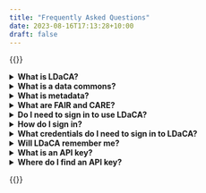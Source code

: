 ```yaml
---
title: "Frequently Asked Questions"
date: 2023-08-16T17:13:28+10:00
draft: false
---
```


{{<raw>}}

<details>
  <summary>
    <b>What is LDaCA?</b>
    </summary>
  <p>
    The Language Data Commons of Australia is research infrastructure which aims to bring people, both academic and non-academic users, and data together.The data is nationally significant collections which represent language use in Australia, now and in our history. (See also ‘<a href="#what-is-a-data-commons">What is a data commons</a>?')
  </p>
</details>

<details>
    <summary>
        <b>What is a data commons?</b>
    </summary>
    <p>
    A data commons is cloud-based infrastructure coupled with governance strategies and principles that allow a community to use, share, manage and analyse its data.
    <br>
    LDaCA is a language data commons serving researchers and community groups that are interested in language data.
    </p>

</details>

<details>
    <summary>
        <b>What is metadata?</b>
    </summary>
    <p>
        Metadata is the information that defines and describes data.
        It is often referred to as data about data or information about data because it provides data users with information about the purpose, processes, and methods involved in the data collection. (Source: Australian Bureau of Statistics > <a href="https://www.abs.gov.au/statistics/understanding-statistics/statistical-terms-and-concepts/metadata">
    Metadata</a>).
    </p>
</details>

<details>
    <summary>
        <b>What are FAIR and CARE?</b>
    </summary>
    <p>
        These are two complementary sets of principles for data management and stewardship.
    </p>
    <p>
        According to the FAIR principles, data should be:
    </p>
    <ul>
        <li>Findable</li>
        <li>Accessible</li>
        <li>Interoperable</li>
        <li>Reuseable</li>
    </ul>
    <p>
        According to the CARE principles, developed by the Global Indigenous Data Alliance, our use of data should be guided by considering:
    </p>
    <ul>
        <li>Collective Benefit</li>
        <li>Authoruty to Control</li>
        <li>Responsibility</li>
        <li>Ethics</li>
    </ul>
    <p>
        The CARE principles were developed in relation to Indigenous data, but we believe that researchers should adopt this approach in all cases where the people who participate in our research can be seen to have some moral rights in the information they have contributed.
    </p>
    <p>
        While the FAIR principles are about making it easier to share and reuse data, the CARE principles ensure that data is used ethically.
    </p>
    <p>
         We have more information about these principles on our <a href="https://www.ldaca.edu.au/background/principles/">website</a> and in our <a href="https://www.ldaca.edu.au/posts/fair-and-care/">blog</a>.
    </p>
</details>
<details>
    <summary>
        <b>Do I need to sign in to use LDaCA?</b>
    </summary>
    <p>
    It depends what you want to do. Some resources are available without signing in, but others are only accessible after signing in.
    </p><p>
    What is available without signing in:
    <ul>
    <li>Ability to view or download metadata (see FAQ “What is metadata?”) for all collections</li>
    <li>Ability to view and/or use data licensed under CC BY 4.0 or equivalent</li>
</ul>
<p>
What is available when signed in:
</p>
<ul>
<li>Data available if you agree to specific terms (click-through licence)</li>
<li>Ability to apply for licences to access data that require approval from data stewards</li>
<li>Access to a unique API key (see FAQ “What is an API?”)</li>
<li>A list of licences you have been granted</li>
</ul>
</details>

<details>
    <summary>
        <b>How do I sign in?</b>
    </summary>
    <p>
    Click on the Login button at the upper right corner corner. You will be directed to identify yourself using CILogon (see FAQ ‘What credentials do I need to sign in to LDaCA?’) and when that process is complete, you will be signed in to LDaCA.
    </p>
</details>

<details>
    <summary>
        <b>What credentials do I need to sign in to LDaCA?</b>
    </summary>
    <p>
    LDaCA uses an authentication service called <a href="https://cilogon.org/" target = "_blank">CILogon</a> which allows you to sign in with credentials from an Australian university or research institution (via the Australian Access Federation). But you can still sign in to LDaCA without AAF credentials; CILogon recognises credentials from:
    </p>
    <ul>
        <li>a range of international institutions</li>
        <li>your <a href="https://orcid.org/" target = "_blank">ORCID</a></li>
        <li>a Google, Microsoft or Github account.</li>
    </ul>
    </p>
</details>

<details>
    <summary>
        <b>Will LDaCA remember me?</b>
    </summary>
    <p>
    After you have signed in to LDaCA for the first time, and then later return and sign in again, some information about you will be available:
    </p>
    <ul>
    <li>The last API key which you generated will still be available (see FAQ “What is an API?”).</li>
    <li>You can view a list of licenses which have been granted to you.</li>
    </ul>
    <p>
    LDaCA does not save previous searches you may have carried out. See FAQ: "How do I save a search?".
    </p>
</details>

<details>
    <summary>
        <b>What is an API key?</b>
    </summary>
    <p>
    An Application Programming Interface (API) is a way for computer programs to communicate with each other. It is a way for one computer or system to ask another computer or system to do something, like provide a dataset.
    </p>
    <p>
    The API key is used as a unique identifier and comes with a set of [personalised/unique] permissions that are linked to the key.
    </p>
    <p>
    The API key allows the interface to identify, track and regulate how you use the API. You must treat your API key the same way you treat your passwords and usernames. API keys must not be shared.
    </p>
</details>

<details>
    <summary>
        <b>Where do I find an API key?</b>
    </summary>
    <p>
    Your API key can be found in the <b>User Information</b> screen accessible when you are signed in. If you have not previoously generated an API key, the text box will be empty; you get an API key by clicking on the <b>Generate</b> button. Otherwise the last API key which you generated will be stored in the text box. You can generate a new key at any time.
    </p>   
</details>

{{</raw>}}
